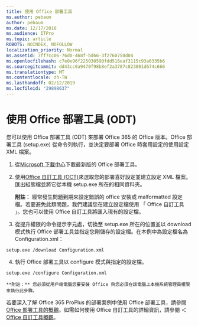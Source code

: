 ```yaml
---
title: 使用 Office 部署工具
ms.author: pebaum
author: pebaum
ms.date: 12/17/2018
ms.audience: ITPro
ms.topic: article
ROBOTS: NOINDEX, NOFOLLOW
localization_priority: Normal
ms.assetid: 7ff7cc06-76d0-468f-bd66-3f2760750d04
ms.openlocfilehash: c7e0e96f225030590fdd516eaf3115c93a6335b6
ms.sourcegitcommit: dd43cc0a9470f98b8ef2a3787c823801d674c666
ms.translationtype: MT
ms.contentlocale: zh-TW
ms.lasthandoff: 02/12/2019
ms.locfileid: "29898637"
---
```

# <a name="using-the-office-deployment-tool-odt"></a>使用 Office 部署工具 (ODT)

您可以使用 Office 部署工具 (ODT) 來部署 Office 365 的 Office 版本。Office 部署工具 (setup.exe) 從命令列執行，並決定要部署 Office 時套用設定的使用設定 XML 檔案。
  
1. 從[Microsoft 下載中心](http://go.microsoft.com/fwlink/p/?LinkID=626065)下載最新版的 Office 部署工具。
    
2. 使用[Office 自訂工具 (OCT)](https://config.office.com)來選取您的部署喜好設定並建立設定 XML 檔案。匯出組態檔並將它從本機 setup.exe 所在的相同資料夾。 
    
    **附註：** 經常發生問題到期來設定錯誤的 office 安裝或 malformatted 設定檔。若要避免此類問題，我們建議您在建立設定檔使用 「 Office 自訂工具 」。您也可以使用 Office 自訂工具將匯入現有的設定檔。 
    
3. 從提升權限的命令提示字元處，切換至 setup.exe 所在的位置並以 download 模式執行 Office 部署工具並指定您剛儲存的設定檔。在本例中為設定檔名為 Configuration.xml：
    
  ```
  setup.exe /download Configuration.xml  
  ```

4. 執行 Office 部署工具以 configure 模式與指定的設定檔。
    
  ```
  setup.exe /configure Configuration.xml
  ```

    **附註：** 您必須從用戶端電腦您要安裝 Office 與您必須在該電腦上本機系統管理員權限來執行此步驟。 
    
若要深入了解 Office 365 ProPlus 的部署案例中使用 Office 部署工具，請參閱[Office 部署工具的概觀](https://docs.microsoft.com/deployoffice/overview-of-the-office-2016-deployment-tool)。如需如何使用 Office 自訂工具的詳細資訊，請參閱 ＜ [Office 自訂工具概觀](https://docs.microsoft.com/DeployOffice/overview-of-the-office-customization-tool-for-click-to-run)。
  

